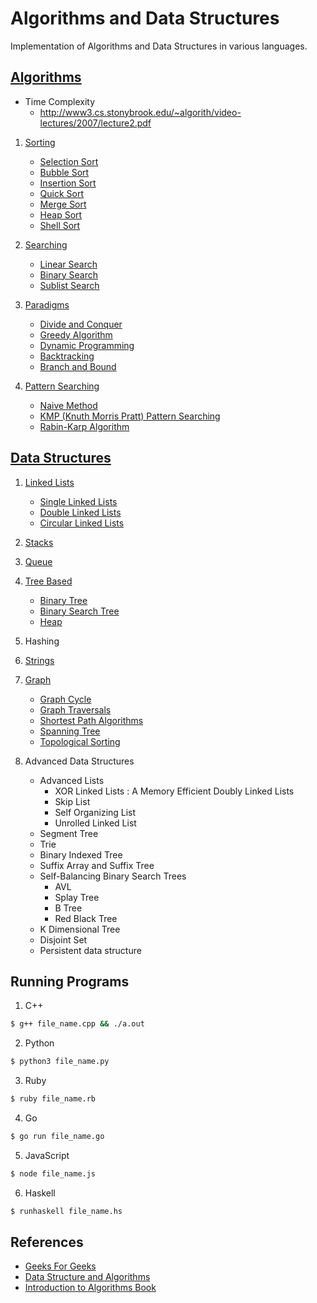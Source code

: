 # Algorithms and Data Structures

Implementation of Algorithms and Data Structures in various languages.

## [Algorithms](Algorithms)

- Time Complexity
    - http://www3.cs.stonybrook.edu/~algorith/video-lectures/2007/lecture2.pdf

1. [Sorting](Algorithms/Sorting)
    - [Selection Sort](Algorithms/Sorting/Selection%20Sort)
    - [Bubble Sort](Algorithms/Sorting/Bubble%20Sort)
    - [Insertion Sort](Algorithms/Sorting/Insertion%20Sort)
    - [Quick Sort](Algorithms/Sorting/Quick%20Sort)
    - [Merge Sort](Algorithms/Sorting/Merge%20Sort)
    - [Heap Sort](Algorithms/Sorting/Heap%20Sort)
    - [Shell Sort](Algorithms/Sorting/Shell%20Sort)

2. [Searching](Algorithms/Searching)
    - [Linear Search](Algorithms/Searching/Linear%20Search)
    - [Binary Search](Algorithms/Searching/Binary%20Search)
    - [Sublist Search](Algorithms/Search/Sublist%20Search)

3. [Paradigms](Algorithms/Paradigms)
    - [Divide and Conquer](Algorithms/Paradigms/Divide%20and%20Conquer)
    - [Greedy Algorithm](Algorithms/Paradigms/Greedy%20Algorithms)
    - [Dynamic Programming](Algorithms/Paradigms/Dynamic%20Programming)
    - [Backtracking](Algorithms/Paradigms/Backtracking)
    - [Branch and Bound](Algorithms/Paradigms/Branch%20and%20Bound)

4. [Pattern Searching](Algorithms/Pattern%20Searching)
    - [Naive Method](Algorithms/Pattern%20Searching/Naive%20Method)
    - [KMP (Knuth Morris Pratt) Pattern Searching](Algorithms/Pattern%20Searching/KMP%20%28Knuth%20Morris%20Pratt%29%20Pattern%20Searching)
    - [Rabin-Karp Algorithm](Algorithms/Pattern%20Searching/Rabin-Karp%20Algorithm)

## [Data Structures](Data%20Structures)

1. [Linked Lists](Data%20Structures/Linked%20Lists)
    - [Single Linked Lists](Data%20Structures/Linked%20Lists/Singly%20Linked%20Lists)
    - [Double Linked Lists](Data%20Structures/Linked%20Lists/Doubly%20Linked%20Lists)
    - [Circular Linked Lists](Data%20Structures/Linked%20Lists/Circular%20Linked%20Lists)

2. [Stacks](Data%20Structures/Stack)

3. [Queue](Data%20Structures/Queue)

4. [Tree Based](Data%20Structures/Tree%20Based)
    - [Binary Tree](Data%20Structures/Tree%20Based/Binary%20Tree)
    - [Binary Search Tree](Data%20Structures/Tree%20Based/Binary%20Search%20Tree)
    - [Heap](Data%20Structures/Tree%20Based/Heap)

5. Hashing

5. [Strings](Data%20Structures/Strings)

7. [Graph](Data%20Structures/Graph)
    - [Graph Cycle](Data%20Structures/Graph/Graph%20Cycle)
    - [Graph Traversals](Data%20Structures/Graph/Graph%20traversals)
    - [Shortest Path Algorithms](Data%20Structures/Graph/Shortest%20Path%20Algorithms)
    - [Spanning Tree](Data%20Structures/Graph/Spanning%20Tree)
    - [Topological Sorting](Data%20Structures/Graph/Topological%20Sorting)

8. Advanced Data Structures
    - Advanced Lists
        - XOR Linked Lists : A Memory Efficient Doubly Linked Lists
        - Skip List
        - Self Organizing List
        - Unrolled Linked List
    - Segment Tree
    - Trie
    - Binary Indexed Tree
    - Suffix Array and Suffix Tree
    - Self-Balancing Binary Search Trees
        - AVL
        - Splay Tree
        - B Tree
        - Red Black Tree
    - K Dimensional Tree
    - Disjoint Set
    - Persistent data structure

## Running Programs

1. C++

```bash
$ g++ file_name.cpp && ./a.out
```

2. Python

```bash
$ python3 file_name.py
```

3. Ruby

```bash
$ ruby file_name.rb
```

4. Go

```bash
$ go run file_name.go
```

5. JavaScript

```bash
$ node file_name.js
```

6. Haskell

```bash
$ runhaskell file_name.hs
```

## References

- [Geeks For Geeks](geeksforgeeks.org)
- [Data Structure and Algorithms](https://www.tutorialspoint.com/data_structures_algorithms/)
- [Introduction to Algorithms Book](https://www.amazon.com/Introduction-Algorithms-3rd-MIT-Press/dp/0262033844)
